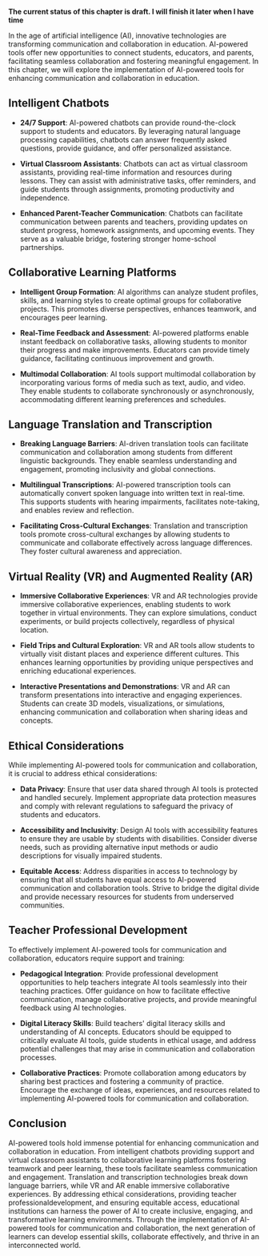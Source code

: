 **The current status of this chapter is draft. I will finish it later when I have time**

In the age of artificial intelligence (AI), innovative technologies are transforming communication and collaboration in education. AI-powered tools offer new opportunities to connect students, educators, and parents, facilitating seamless collaboration and fostering meaningful engagement. In this chapter, we will explore the implementation of AI-powered tools for enhancing communication and collaboration in education.

Intelligent Chatbots
--------------------

* **24/7 Support**: AI-powered chatbots can provide round-the-clock support to students and educators. By leveraging natural language processing capabilities, chatbots can answer frequently asked questions, provide guidance, and offer personalized assistance.

* **Virtual Classroom Assistants**: Chatbots can act as virtual classroom assistants, providing real-time information and resources during lessons. They can assist with administrative tasks, offer reminders, and guide students through assignments, promoting productivity and independence.

* **Enhanced Parent-Teacher Communication**: Chatbots can facilitate communication between parents and teachers, providing updates on student progress, homework assignments, and upcoming events. They serve as a valuable bridge, fostering stronger home-school partnerships.

Collaborative Learning Platforms
--------------------------------

* **Intelligent Group Formation**: AI algorithms can analyze student profiles, skills, and learning styles to create optimal groups for collaborative projects. This promotes diverse perspectives, enhances teamwork, and encourages peer learning.

* **Real-Time Feedback and Assessment**: AI-powered platforms enable instant feedback on collaborative tasks, allowing students to monitor their progress and make improvements. Educators can provide timely guidance, facilitating continuous improvement and growth.

* **Multimodal Collaboration**: AI tools support multimodal collaboration by incorporating various forms of media such as text, audio, and video. They enable students to collaborate synchronously or asynchronously, accommodating different learning preferences and schedules.

Language Translation and Transcription
--------------------------------------

* **Breaking Language Barriers**: AI-driven translation tools can facilitate communication and collaboration among students from different linguistic backgrounds. They enable seamless understanding and engagement, promoting inclusivity and global connections.

* **Multilingual Transcriptions**: AI-powered transcription tools can automatically convert spoken language into written text in real-time. This supports students with hearing impairments, facilitates note-taking, and enables review and reflection.

* **Facilitating Cross-Cultural Exchanges**: Translation and transcription tools promote cross-cultural exchanges by allowing students to communicate and collaborate effectively across language differences. They foster cultural awareness and appreciation.

Virtual Reality (VR) and Augmented Reality (AR)
-----------------------------------------------

* **Immersive Collaborative Experiences**: VR and AR technologies provide immersive collaborative experiences, enabling students to work together in virtual environments. They can explore simulations, conduct experiments, or build projects collectively, regardless of physical location.

* **Field Trips and Cultural Exploration**: VR and AR tools allow students to virtually visit distant places and experience different cultures. This enhances learning opportunities by providing unique perspectives and enriching educational experiences.

* **Interactive Presentations and Demonstrations**: VR and AR can transform presentations into interactive and engaging experiences. Students can create 3D models, visualizations, or simulations, enhancing communication and collaboration when sharing ideas and concepts.

Ethical Considerations
----------------------

While implementing AI-powered tools for communication and collaboration, it is crucial to address ethical considerations:

* **Data Privacy**: Ensure that user data shared through AI tools is protected and handled securely. Implement appropriate data protection measures and comply with relevant regulations to safeguard the privacy of students and educators.

* **Accessibility and Inclusivity**: Design AI tools with accessibility features to ensure they are usable by students with disabilities. Consider diverse needs, such as providing alternative input methods or audio descriptions for visually impaired students.

* **Equitable Access**: Address disparities in access to technology by ensuring that all students have equal access to AI-powered communication and collaboration tools. Strive to bridge the digital divide and provide necessary resources for students from underserved communities.

Teacher Professional Development
--------------------------------

To effectively implement AI-powered tools for communication and collaboration, educators require support and training:

* **Pedagogical Integration**: Provide professional development opportunities to help teachers integrate AI tools seamlessly into their teaching practices. Offer guidance on how to facilitate effective communication, manage collaborative projects, and provide meaningful feedback using AI technologies.

* **Digital Literacy Skills**: Build teachers' digital literacy skills and understanding of AI concepts. Educators should be equipped to critically evaluate AI tools, guide students in ethical usage, and address potential challenges that may arise in communication and collaboration processes.

* **Collaborative Practices**: Promote collaboration among educators by sharing best practices and fostering a community of practice. Encourage the exchange of ideas, experiences, and resources related to implementing AI-powered tools for communication and collaboration.

Conclusion
----------

AI-powered tools hold immense potential for enhancing communication and collaboration in education. From intelligent chatbots providing support and virtual classroom assistants to collaborative learning platforms fostering teamwork and peer learning, these tools facilitate seamless communication and engagement. Translation and transcription technologies break down language barriers, while VR and AR enable immersive collaborative experiences. By addressing ethical considerations, providing teacher professionaldevelopment, and ensuring equitable access, educational institutions can harness the power of AI to create inclusive, engaging, and transformative learning environments. Through the implementation of AI-powered tools for communication and collaboration, the next generation of learners can develop essential skills, collaborate effectively, and thrive in an interconnected world.
